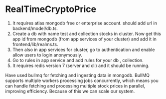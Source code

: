 # RealTimeCryptoPrice
1. It requires atlas mongodb free or enterprise account. should add url in backend/model/db.ts.
2. Create a db with name test and collection stocks in cluster. Now get this app id from mongodb (from app services of your cluster) and add it in frontend/lib/realms.ts.
3. Then also in app services for cluster, go to authentication and enable allow users to login anonymously.
4. Go to rules in app service and add rules for your db , collection.
5. It requires redis version 7 (server and cli) and it should be running.

Have used bullmq for fetching and ingesting data in mongodb. BullMQ supports multiple workers processing jobs concurrently, which means you can handle fetching and processing multiple stock prices in parallel, improving efficiency. Because of this we can scale our system.
